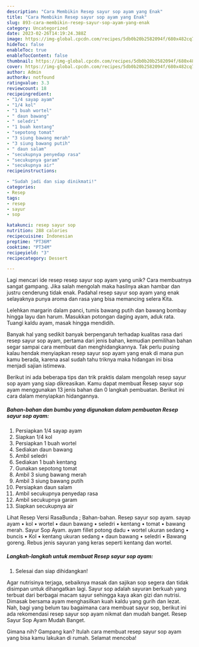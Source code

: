 ```yaml
---
description: "Cara Membikin Resep sayur sop ayam yang Enak"
title: "Cara Membikin Resep sayur sop ayam yang Enak"
slug: 893-cara-membikin-resep-sayur-sop-ayam-yang-enak
category: Uncategorized
date: 2023-02-26T14:19:24.388Z
image: https://img-global.cpcdn.com/recipes/5db0b20b2582094f/680x482cq70/resep-sayur-sop-ayam-foto-resep-utama.jpg
hideToc: false
enableToc: true
enableTocContent: false
thumbnail: https://img-global.cpcdn.com/recipes/5db0b20b2582094f/680x482cq70/resep-sayur-sop-ayam-foto-resep-utama.jpg
cover: https://img-global.cpcdn.com/recipes/5db0b20b2582094f/680x482cq70/resep-sayur-sop-ayam-foto-resep-utama.jpg
author: Admin
authorAv: notfound
ratingvalue: 3.3
reviewcount: 18
recipeingredient:
- "1/4 sayap ayam"
- "1/4 kol"
- "1 buah wortel"
- " daun bawang"
- " seledri"
- "1 buah kentang"
- "sepotong tomat"
- "3 siung bawang merah"
- "3 siung bawang putih"
- " daun salam"
- "secukupnya penyedap rasa"
- "secukupnya garam"
- "secukupnya air"
recipeinstructions:

- "Sudah jadi dan siap dinikmati!"
categories:
- Resep
tags:
- resep
- sayur
- sop

katakunci: resep sayur sop 
nutrition: 288 calories
recipecuisine: Indonesian
preptime: "PT36M"
cooktime: "PT34M"
recipeyield: "3"
recipecategory: Dessert

---
```





Lagi mencari ide resep resep sayur sop ayam yang unik? Cara membuatnya sangat gampang. Jika salah mengolah maka hasilnya akan hambar dan justru cenderung tidak enak. Padahal resep sayur sop ayam yang enak selayaknya punya aroma dan rasa yang bisa memancing selera Kita.





Lelehkan margarin dalam panci, tumis bawang putih dan bawang bombay hingga layu dan harum. Masukkan potongan daging ayam, aduk rata. Tuangi kaldu ayam, masak hingga mendidih.

Banyak hal yang sedikit banyak berpengaruh terhadap kualitas rasa dari resep sayur sop ayam, pertama dari jenis bahan, kemudian pemilihan bahan segar sampai cara membuat dan menghidangkannya. Tak perlu pusing kalau hendak menyiapkan resep sayur sop ayam yang enak di mana pun kamu berada, karena asal sudah tahu triknya maka hidangan ini bisa menjadi sajian istimewa.






Berikut ini ada beberapa tips dan trik praktis dalam mengolah resep sayur sop ayam yang siap dikreasikan. Kamu dapat membuat Resep sayur sop ayam menggunakan 13 jenis bahan dan 0 langkah pembuatan. Berikut ini cara dalam menyiapkan hidangannya.

<!--inarticleads1-->

##### Bahan-bahan dan bumbu yang digunakan dalam pembuatan Resep sayur sop ayam:

1. Persiapkan 1/4 sayap ayam
1. Siapkan 1/4 kol
1. Persiapkan 1 buah wortel
1. Sediakan  daun bawang
1. Ambil  seledri
1. Sediakan 1 buah kentang
1. Gunakan sepotong tomat
1. Ambil 3 siung bawang merah
1. Ambil 3 siung bawang putih
1. Persiapkan  daun salam
1. Ambil secukupnya penyedap rasa
1. Ambil secukupnya garam
1. Siapkan secukupnya air


Lihat Resep Versi RasaBunda ; Bahan-bahan. Resep sayur sop ayam. sayap ayam • kol • wortel • daun bawang • seledri • kentang • tomat • bawang merah. Sayur Sop Ayam. ayam fillet potong dadu • wortel ukuran sedang • buncis • Kol • kentang ukuran sedang • daun bawang • seledri • Bawang goreng. Rebus jenis sayuran yang keras seperti kentang dan wortel. 

<!--inarticleads2-->

##### Langkah-langkah untuk membuat Resep sayur sop ayam:


1. Selesai dan siap dihidangkan!

Agar nutrisinya terjaga, sebaiknya masak dan sajikan sop segera dan tidak disimpan untuk dihangatkan lagi. Sayur sop adalah sayuran berkuah yang terbuat dari berbagai macam sayur sehingga kaya akan gizi dan nutrisi. Dimasak bersama ayam menghasilkan kuah kaldu yang gurih dan lezat. Nah, bagi yang belum tau bagaimana cara membuat sayur sop, berikut ini ada rekomendasi resep sayur sop ayam nikmat dan mudah banget. Resep Sayur Sop Ayam Mudah Banget. 

Gimana nih? Gampang kan? Itulah cara membuat resep sayur sop ayam yang bisa kamu lakukan di rumah. Selamat mencoba!

